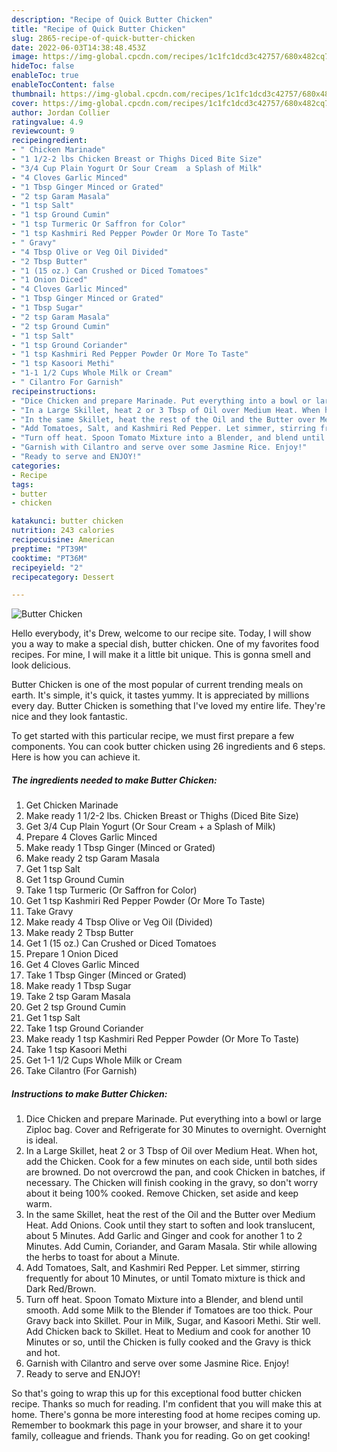 ```yaml
---
description: "Recipe of Quick Butter Chicken"
title: "Recipe of Quick Butter Chicken"
slug: 2865-recipe-of-quick-butter-chicken
date: 2022-06-03T14:38:48.453Z
image: https://img-global.cpcdn.com/recipes/1c1fc1dcd3c42757/680x482cq70/butter-chicken-recipe-main-photo.jpg
hideToc: false
enableToc: true
enableTocContent: false
thumbnail: https://img-global.cpcdn.com/recipes/1c1fc1dcd3c42757/680x482cq70/butter-chicken-recipe-main-photo.jpg
cover: https://img-global.cpcdn.com/recipes/1c1fc1dcd3c42757/680x482cq70/butter-chicken-recipe-main-photo.jpg
author: Jordan Collier
ratingvalue: 4.9
reviewcount: 9
recipeingredient:
- " Chicken Marinade"
- "1 1/2-2 lbs Chicken Breast or Thighs Diced Bite Size"
- "3/4 Cup Plain Yogurt Or Sour Cream  a Splash of Milk"
- "4 Cloves Garlic Minced"
- "1 Tbsp Ginger Minced or Grated"
- "2 tsp Garam Masala"
- "1 tsp Salt"
- "1 tsp Ground Cumin"
- "1 tsp Turmeric Or Saffron for Color"
- "1 tsp Kashmiri Red Pepper Powder Or More To Taste"
- " Gravy"
- "4 Tbsp Olive or Veg Oil Divided"
- "2 Tbsp Butter"
- "1 (15 oz.) Can Crushed or Diced Tomatoes"
- "1 Onion Diced"
- "4 Cloves Garlic Minced"
- "1 Tbsp Ginger Minced or Grated"
- "1 Tbsp Sugar"
- "2 tsp Garam Masala"
- "2 tsp Ground Cumin"
- "1 tsp Salt"
- "1 tsp Ground Coriander"
- "1 tsp Kashmiri Red Pepper Powder Or More To Taste"
- "1 tsp Kasoori Methi"
- "1-1 1/2 Cups Whole Milk or Cream"
- " Cilantro For Garnish"
recipeinstructions:
- "Dice Chicken and prepare Marinade. Put everything into a bowl or large Ziploc bag. Cover and Refrigerate for 30 Minutes to overnight. Overnight is ideal."
- "In a Large Skillet, heat 2 or 3 Tbsp of Oil over Medium Heat. When hot, add the Chicken. Cook for a few minutes on each side, until both sides are browned. Do not overcrowd the pan, and cook Chicken in batches, if necessary. The Chicken will finish cooking in the gravy, so don&#39;t worry about it being 100% cooked. Remove Chicken, set aside and keep warm."
- "In the same Skillet, heat the rest of the Oil and the Butter over Medium Heat. Add Onions. Cook until they start to soften and look translucent, about 5 Minutes. Add Garlic and Ginger and cook for another 1 to 2 Minutes. Add Cumin, Coriander, and Garam Masala. Stir while allowing the herbs to toast for about a Minute."
- "Add Tomatoes, Salt, and Kashmiri Red Pepper. Let simmer, stirring frequently for about 10 Minutes, or until Tomato mixture is thick and Dark Red/Brown."
- "Turn off heat. Spoon Tomato Mixture into a Blender, and blend until smooth. Add some Milk to the Blender if Tomatoes are too thick. Pour Gravy back into Skillet. Pour in Milk, Sugar, and Kasoori Methi. Stir well. Add Chicken back to Skillet. Heat to Medium and cook for another 10 Minutes or so, until the Chicken is fully cooked and the Gravy is thick and hot."
- "Garnish with Cilantro and serve over some Jasmine Rice. Enjoy!"
- "Ready to serve and ENJOY!"
categories:
- Recipe
tags:
- butter
- chicken

katakunci: butter chicken 
nutrition: 243 calories
recipecuisine: American
preptime: "PT39M"
cooktime: "PT36M"
recipeyield: "2"
recipecategory: Dessert

---
```



![Butter Chicken](https://img-global.cpcdn.com/recipes/1c1fc1dcd3c42757/680x482cq70/butter-chicken-recipe-main-photo.jpg)

Hello everybody, it's Drew, welcome to our recipe site. Today, I will show you a way to make a special dish, butter chicken. One of my favorites food recipes. For mine, I will make it a little bit unique. This is gonna smell and look delicious.



Butter Chicken is one of the most popular of current trending meals on earth. It's simple, it's quick, it tastes yummy. It is appreciated by millions every day. Butter Chicken is something that I've loved my entire life. They're nice and they look fantastic.


To get started with this particular recipe, we must first prepare a few components. You can cook butter chicken using 26 ingredients and 6 steps. Here is how you can achieve it.

<!--inarticleads1-->

##### The ingredients needed to make Butter Chicken:

1. Get  Chicken Marinade
1. Make ready 1 1/2-2 lbs. Chicken Breast or Thighs (Diced Bite Size)
1. Get 3/4 Cup Plain Yogurt (Or Sour Cream + a Splash of Milk)
1. Prepare 4 Cloves Garlic Minced
1. Make ready 1 Tbsp Ginger (Minced or Grated)
1. Make ready 2 tsp Garam Masala
1. Get 1 tsp Salt
1. Get 1 tsp Ground Cumin
1. Take 1 tsp Turmeric (Or Saffron for Color)
1. Get 1 tsp Kashmiri Red Pepper Powder (Or More To Taste)
1. Take  Gravy
1. Make ready 4 Tbsp Olive or Veg Oil (Divided)
1. Make ready 2 Tbsp Butter
1. Get 1 (15 oz.) Can Crushed or Diced Tomatoes
1. Prepare 1 Onion Diced
1. Get 4 Cloves Garlic Minced
1. Take 1 Tbsp Ginger (Minced or Grated)
1. Make ready 1 Tbsp Sugar
1. Take 2 tsp Garam Masala
1. Get 2 tsp Ground Cumin
1. Get 1 tsp Salt
1. Take 1 tsp Ground Coriander
1. Make ready 1 tsp Kashmiri Red Pepper Powder (Or More To Taste)
1. Take 1 tsp Kasoori Methi
1. Get 1-1 1/2 Cups Whole Milk or Cream
1. Take  Cilantro (For Garnish)




<!--inarticleads2-->

##### Instructions to make Butter Chicken:

1. Dice Chicken and prepare Marinade. Put everything into a bowl or large Ziploc bag. Cover and Refrigerate for 30 Minutes to overnight. Overnight is ideal.
1. In a Large Skillet, heat 2 or 3 Tbsp of Oil over Medium Heat. When hot, add the Chicken. Cook for a few minutes on each side, until both sides are browned. Do not overcrowd the pan, and cook Chicken in batches, if necessary. The Chicken will finish cooking in the gravy, so don&#39;t worry about it being 100% cooked. Remove Chicken, set aside and keep warm.
1. In the same Skillet, heat the rest of the Oil and the Butter over Medium Heat. Add Onions. Cook until they start to soften and look translucent, about 5 Minutes. Add Garlic and Ginger and cook for another 1 to 2 Minutes. Add Cumin, Coriander, and Garam Masala. Stir while allowing the herbs to toast for about a Minute.
1. Add Tomatoes, Salt, and Kashmiri Red Pepper. Let simmer, stirring frequently for about 10 Minutes, or until Tomato mixture is thick and Dark Red/Brown.
1. Turn off heat. Spoon Tomato Mixture into a Blender, and blend until smooth. Add some Milk to the Blender if Tomatoes are too thick. Pour Gravy back into Skillet. Pour in Milk, Sugar, and Kasoori Methi. Stir well. Add Chicken back to Skillet. Heat to Medium and cook for another 10 Minutes or so, until the Chicken is fully cooked and the Gravy is thick and hot.
1. Garnish with Cilantro and serve over some Jasmine Rice. Enjoy!
1. Ready to serve and ENJOY!



So that's going to wrap this up for this exceptional food butter chicken recipe. Thanks so much for reading. I'm confident that you will make this at home. There's gonna be more interesting food at home recipes coming up. Remember to bookmark this page in your browser, and share it to your family, colleague and friends. Thank you for reading. Go on get cooking!
